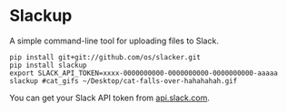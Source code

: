 # Slackup

A simple command-line tool for uploading files to Slack.

```
pip install git+git://github.com/os/slacker.git
pip install slackup
export SLACK_API_TOKEN=xxxx-0000000000-0000000000-0000000000-aaaaa
slackup #cat_gifs ~/Desktop/cat-falls-over-hahahahah.gif
```

You can get your Slack API token from
[api.slack.com](https://api.slack.com/#auth).
